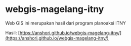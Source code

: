 # webgis-magelang-itny
Web GIS ini merupakan hasil dari program planoaksi ITNY 

Hasil: [https://anshori.github.io/webgis-magelang-itny/](https://anshori.github.io/webgis-magelang-itny/)